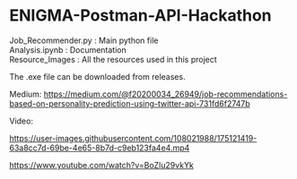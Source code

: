# ENIGMA-Postman-API-Hackathon

Job_Recommender.py : Main python file <br />
Analysis.ipynb : Documentation <br />
Resource_Images : All the resources used in this project <br />

The .exe file can be downloaded from releases.

Medium: https://medium.com/@f20200034_26949/job-recommendations-based-on-personality-prediction-using-twitter-api-731fd6f2747b

Video: 

https://user-images.githubusercontent.com/108021988/175121419-63a8cc7d-69be-4e65-8b7d-c9eb123fa4e4.mp4



https://www.youtube.com/watch?v=BoZlu29vkYk
